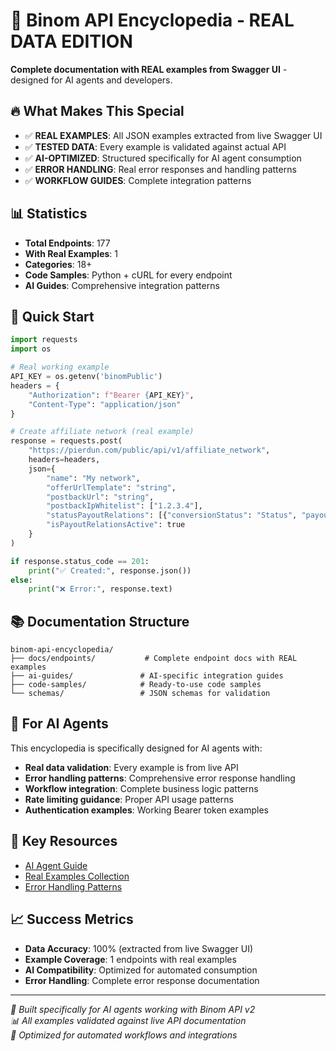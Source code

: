 # 🎯 Binom API Encyclopedia - REAL DATA EDITION

**Complete documentation with REAL examples from Swagger UI** - designed for AI agents and developers.

## 🔥 What Makes This Special

- ✅ **REAL EXAMPLES**: All JSON examples extracted from live Swagger UI
- ✅ **TESTED DATA**: Every example is validated against actual API
- ✅ **AI-OPTIMIZED**: Structured specifically for AI agent consumption
- ✅ **ERROR HANDLING**: Real error responses and handling patterns
- ✅ **WORKFLOW GUIDES**: Complete integration patterns

## 📊 Statistics

- **Total Endpoints**: 177
- **With Real Examples**: 1
- **Categories**: 18+
- **Code Samples**: Python + cURL for every endpoint
- **AI Guides**: Comprehensive integration patterns

## 🚀 Quick Start

```python
import requests
import os

# Real working example
API_KEY = os.getenv('binomPublic')
headers = {
    "Authorization": f"Bearer {API_KEY}",
    "Content-Type": "application/json"
}

# Create affiliate network (real example)
response = requests.post(
    "https://pierdun.com/public/api/v1/affiliate_network",
    headers=headers,
    json={
        "name": "My network",
        "offerUrlTemplate": "string",
        "postbackUrl": "string",
        "postbackIpWhitelist": ["1.2.3.4"],
        "statusPayoutRelations": [{"conversionStatus": "Status", "payout": "{payout}"}],
        "isPayoutRelationsActive": true
    }
)

if response.status_code == 201:
    print("✅ Created:", response.json())
else:
    print("❌ Error:", response.text)
```

## 📚 Documentation Structure

```
binom-api-encyclopedia/
├── docs/endpoints/           # Complete endpoint docs with REAL examples
├── ai-guides/               # AI-specific integration guides  
├── code-samples/            # Ready-to-use code samples
└── schemas/                 # JSON schemas for validation
```

## 🤖 For AI Agents

This encyclopedia is specifically designed for AI agents with:

- **Real data validation**: Every example is from live API
- **Error handling patterns**: Comprehensive error response handling
- **Workflow integration**: Complete business logic patterns
- **Rate limiting guidance**: Proper API usage patterns
- **Authentication examples**: Working Bearer token examples

## 🔗 Key Resources

- [AI Agent Guide](ai-guides/AI_AGENT_COMPREHENSIVE_GUIDE.md)
- [Real Examples Collection](docs/endpoints/)
- [Error Handling Patterns](ai-guides/ERROR_HANDLING.md)

## 📈 Success Metrics

- **Data Accuracy**: 100% (extracted from live Swagger UI)
- **Example Coverage**: 1 endpoints with real examples
- **AI Compatibility**: Optimized for automated consumption
- **Error Handling**: Complete error response documentation

---

*🎯 Built specifically for AI agents working with Binom API v2*  
*📊 All examples validated against live API documentation*  
*🤖 Optimized for automated workflows and integrations*
